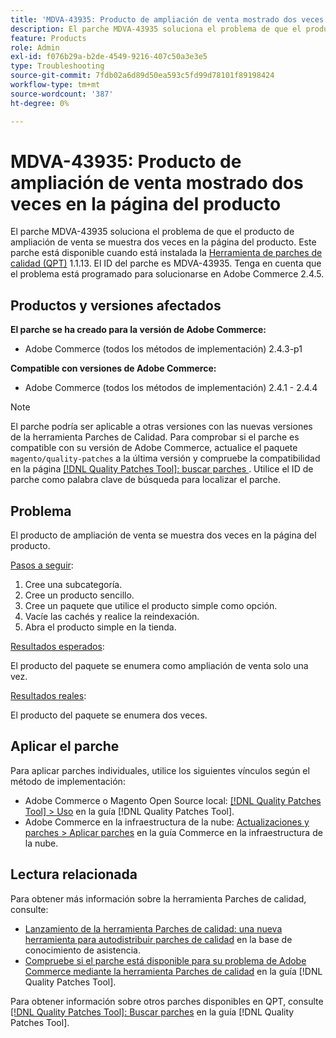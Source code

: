 ```yaml
---
title: 'MDVA-43935: Producto de ampliación de venta mostrado dos veces en la página del producto'
description: El parche MDVA-43935 soluciona el problema de que el producto de ampliación de venta se muestra dos veces en la página del producto. Este parche está disponible cuando está instalada la [Quality Patches Tool (QPT)](https://experienceleague.adobe.com/en/docs/commerce-operations/tools/quality-patches-tool/quality-patches-tool-to-self-serve-quality-patches) 1.1.13. El ID del parche es MDVA-43935. Tenga en cuenta que el problema está programado para solucionarse en Adobe Commerce 2.4.5.
feature: Products
role: Admin
exl-id: f076b29a-b2de-4549-9216-407c50a3e3e5
type: Troubleshooting
source-git-commit: 7fdb02a6d89d50ea593c5fd99d78101f89198424
workflow-type: tm+mt
source-wordcount: '387'
ht-degree: 0%

---
```


# MDVA-43935: Producto de ampliación de venta mostrado dos veces en la página del producto

El parche MDVA-43935 soluciona el problema de que el producto de ampliación de venta se muestra dos veces en la página del producto. Este parche está disponible cuando está instalada la [Herramienta de parches de calidad (QPT)](https://experienceleague.adobe.com/en/docs/commerce-operations/tools/quality-patches-tool/quality-patches-tool-to-self-serve-quality-patches) 1.1.13. El ID del parche es MDVA-43935. Tenga en cuenta que el problema está programado para solucionarse en Adobe Commerce 2.4.5.

## Productos y versiones afectados

**El parche se ha creado para la versión de Adobe Commerce:**

* Adobe Commerce (todos los métodos de implementación) 2.4.3-p1

**Compatible con versiones de Adobe Commerce:**

* Adobe Commerce (todos los métodos de implementación) 2.4.1 - 2.4.4

>[!NOTE]
>
>El parche podría ser aplicable a otras versiones con las nuevas versiones de la herramienta Parches de Calidad. Para comprobar si el parche es compatible con su versión de Adobe Commerce, actualice el paquete `magento/quality-patches` a la última versión y compruebe la compatibilidad en la página [[!DNL Quality Patches Tool]: buscar parches ](https://experienceleague.adobe.com/en/docs/commerce-operations/tools/quality-patches-tool/quality-patches-tool-to-self-serve-quality-patches). Utilice el ID de parche como palabra clave de búsqueda para localizar el parche.

## Problema

El producto de ampliación de venta se muestra dos veces en la página del producto.

<u>Pasos a seguir</u>:

1. Cree una subcategoría.
1. Cree un producto sencillo.
1. Cree un paquete que utilice el producto simple como opción.
1. Vacíe las cachés y realice la reindexación.
1. Abra el producto simple en la tienda.

<u>Resultados esperados</u>:

El producto del paquete se enumera como ampliación de venta solo una vez.

<u>Resultados reales</u>:

El producto del paquete se enumera dos veces.

## Aplicar el parche

Para aplicar parches individuales, utilice los siguientes vínculos según el método de implementación:

* Adobe Commerce o Magento Open Source local: [[!DNL Quality Patches Tool] > Uso](/help/tools/quality-patches-tool/usage.md) en la guía [!DNL Quality Patches Tool].
* Adobe Commerce en la infraestructura de la nube: [Actualizaciones y parches > Aplicar parches](https://experienceleague.adobe.com/docs/commerce-cloud-service/user-guide/develop/upgrade/apply-patches.html) en la guía Commerce en la infraestructura de la nube.

## Lectura relacionada

Para obtener más información sobre la herramienta Parches de calidad, consulte:

* [Lanzamiento de la herramienta Parches de calidad: una nueva herramienta para autodistribuir parches de calidad](https://experienceleague.adobe.com/en/docs/commerce-operations/tools/quality-patches-tool/quality-patches-tool-to-self-serve-quality-patches) en la base de conocimiento de asistencia.
* [Compruebe si el parche está disponible para su problema de Adobe Commerce mediante la herramienta Parches de calidad](/help/tools/quality-patches-tool/patches-available-in-qpt/check-patch-for-magento-issue-with-magento-quality-patches.md) en la guía [!DNL Quality Patches Tool].

Para obtener información sobre otros parches disponibles en QPT, consulte [[!DNL Quality Patches Tool]: Buscar parches](https://experienceleague.adobe.com/tools/commerce-quality-patches/index.html) en la guía [!DNL Quality Patches Tool].
